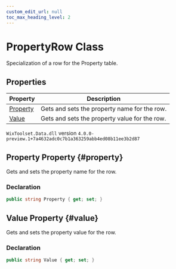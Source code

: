 ```yaml
---
custom_edit_url: null
toc_max_heading_level: 2
---
```

# PropertyRow Class
Specialization of a row for the Property table.
## Properties
| Property | Description |
| ------ | ----------- |
| [Property](#property) | Gets and sets the property name for the row. |
| [Value](#value) | Gets and sets the property value for the row. |
`WixToolset.Data.dll` version `4.0.0-preview.1+7a4632adc0c7b1a363259abb4ed08b11ee3b2d87`
## Property Property {#property}
Gets and sets the property name for the row.
### Declaration
```cs
public string Property { get; set; } 
```
## Value Property {#value}
Gets and sets the property value for the row.
### Declaration
```cs
public string Value { get; set; } 
```
